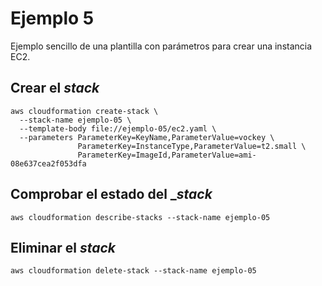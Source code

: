 # Ejemplo 5

Ejemplo sencillo de una plantilla con parámetros para crear una instancia EC2.

## Crear el _stack_

```
aws cloudformation create-stack \
  --stack-name ejemplo-05 \
  --template-body file://ejemplo-05/ec2.yaml \
  --parameters ParameterKey=KeyName,ParameterValue=vockey \
               ParameterKey=InstanceType,ParameterValue=t2.small \
               ParameterKey=ImageId,ParameterValue=ami-08e637cea2f053dfa
```

## Comprobar el estado del __stack_

```
aws cloudformation describe-stacks --stack-name ejemplo-05
```

## Eliminar el _stack_

```
aws cloudformation delete-stack --stack-name ejemplo-05
```